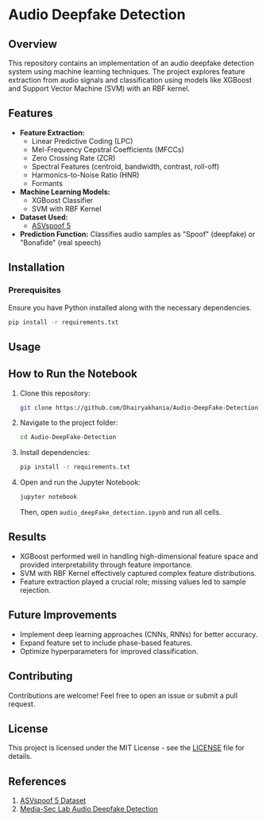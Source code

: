 # Audio Deepfake Detection

## Overview
This repository contains an implementation of an audio deepfake detection system using machine learning techniques. The project explores feature extraction from audio signals and classification using models like XGBoost and Support Vector Machine (SVM) with an RBF kernel.

## Features
- **Feature Extraction:**
  - Linear Predictive Coding (LPC)
  - Mel-Frequency Cepstral Coefficients (MFCCs)
  - Zero Crossing Rate (ZCR)
  - Spectral Features (centroid, bandwidth, contrast, roll-off)
  - Harmonics-to-Noise Ratio (HNR)
  - Formants
- **Machine Learning Models:**
  - XGBoost Classifier
  - SVM with RBF Kernel
- **Dataset Used:**
  - [ASVspoof 5](https://zenodo.org/records/14498691)
- **Prediction Function:** Classifies audio samples as "Spoof" (deepfake) or "Bonafide" (real speech)

## Installation
### Prerequisites
Ensure you have Python installed along with the necessary dependencies.
```bash
pip install -r requirements.txt
```

## Usage

## How to Run the Notebook
1. Clone this repository:
   ```bash
   git clone https://github.com/Dhairyakhania/Audio-DeepFake-Detection.git
   ```
2. Navigate to the project folder:
   ```bash
   cd Audio-DeepFake-Detection
   ```
3. Install dependencies:
   ```bash
   pip install -r requirements.txt
   ```
4. Open and run the Jupyter Notebook:
   ```bash
   jupyter notebook
   ```
   Then, open `audio_deepFake_detection.ipynb` and run all cells.

## Results
- XGBoost performed well in handling high-dimensional feature space and provided interpretability through feature importance.
- SVM with RBF Kernel effectively captured complex feature distributions.
- Feature extraction played a crucial role; missing values led to sample rejection.

## Future Improvements
- Implement deep learning approaches (CNNs, RNNs) for better accuracy.
- Expand feature set to include phase-based features.
- Optimize hyperparameters for improved classification.

## Contributing
Contributions are welcome! Feel free to open an issue or submit a pull request.

## License
This project is licensed under the MIT License - see the [LICENSE](LICENSE) file for details.

## References
1. [ASVspoof 5 Dataset](https://zenodo.org/records/14498691)
2. [Media-Sec Lab Audio Deepfake Detection](https://github.com/media-sec-lab/Audio-Deepfake-Detection)
